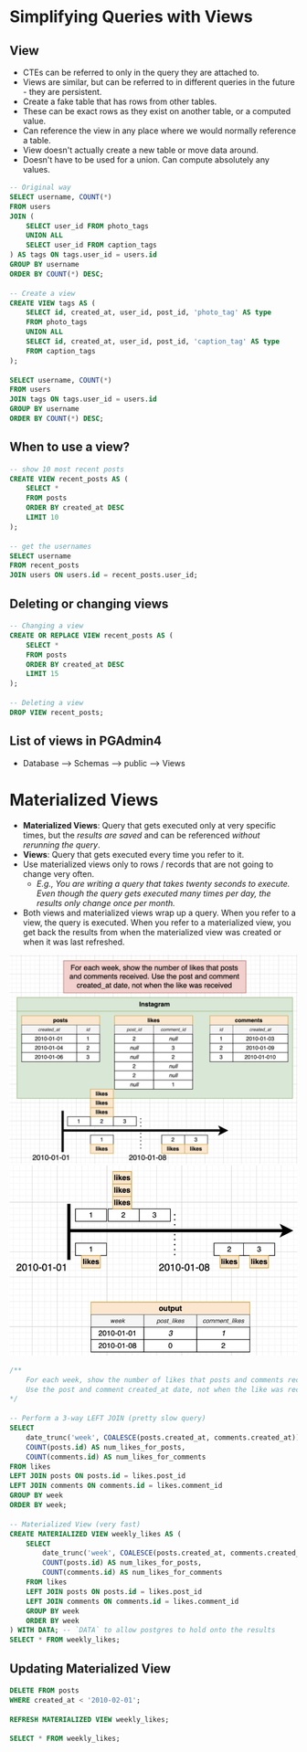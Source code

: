 # Simplifying Queries with Views

## View

- CTEs can be referred to only in the query they are attached to.
- Views are similar, but can be referred to in different queries in the future - they are persistent.
- Create a fake table that has rows from other tables.
- These can be exact rows as they exist on another table, or a computed value.
- Can reference the view in any place where we would normally reference a table.
- View doesn't actually create a new table or move data around.
- Doesn't have to be used for a union. Can compute absolutely any values.

```sql
-- Original way
SELECT username, COUNT(*)
FROM users
JOIN (
	SELECT user_id FROM photo_tags
	UNION ALL
	SELECT user_id FROM caption_tags
) AS tags ON tags.user_id = users.id
GROUP BY username
ORDER BY COUNT(*) DESC;

-- Create a view
CREATE VIEW tags AS (
	SELECT id, created_at, user_id, post_id, 'photo_tag' AS type
	FROM photo_tags
	UNION ALL
	SELECT id, created_at, user_id, post_id, 'caption_tag' AS type
	FROM caption_tags
);

SELECT username, COUNT(*)
FROM users
JOIN tags ON tags.user_id = users.id
GROUP BY username
ORDER BY COUNT(*) DESC;
```

## When to use a view?

```sql
-- show 10 most recent posts
CREATE VIEW recent_posts AS (
	SELECT *
	FROM posts
	ORDER BY created_at DESC
	LIMIT 10
);

-- get the usernames
SELECT username
FROM recent_posts
JOIN users ON users.id = recent_posts.user_id;
```

## Deleting or changing views

```sql
-- Changing a view
CREATE OR REPLACE VIEW recent_posts AS (
	SELECT *
	FROM posts
	ORDER BY created_at DESC
	LIMIT 15
);

-- Deleting a view
DROP VIEW recent_posts;
```

## List of views in PGAdmin4

- Database --> Schemas --> public --> Views

# Materialized Views

- **Materialized Views**: Query that gets executed only at very specific times, but the _results are saved_ and can be referenced _without rerunning the query_.
- **Views**: Query that gets executed every time you refer to it.
- Use materialized views only to rows / records that are not going to change very often.
    - *E.g., You are writing a query that takes twenty seconds to execute.  Even though the query gets executed many times per day, the results only change once per month.*
- Both views and materialized views wrap up a query. When you refer to a view, the query is executed. When you refer to a materialized view, you get back the results from when the materialized view was created or when it was last refreshed.

<img src="../pics/materialized_view1.png" />
<img src="../pics/materialized_view2.png" />

```sql
/**
    For each week, show the number of likes that posts and comments received.
    Use the post and comment created_at date, not when the like was received.
*/

-- Perform a 3-way LEFT JOIN (pretty slow query)
SELECT 
	date_trunc('week', COALESCE(posts.created_at, comments.created_at)) AS week,
	COUNT(posts.id) AS num_likes_for_posts,
	COUNT(comments.id) AS num_likes_for_comments
FROM likes
LEFT JOIN posts ON posts.id = likes.post_id
LEFT JOIN comments ON comments.id = likes.comment_id
GROUP BY week
ORDER BY week;

-- Materialized View (very fast)
CREATE MATERIALIZED VIEW weekly_likes AS (
	SELECT 
		date_trunc('week', COALESCE(posts.created_at, comments.created_at)) AS week,
		COUNT(posts.id) AS num_likes_for_posts,
		COUNT(comments.id) AS num_likes_for_comments
	FROM likes
	LEFT JOIN posts ON posts.id = likes.post_id
	LEFT JOIN comments ON comments.id = likes.comment_id
	GROUP BY week
	ORDER BY week
) WITH DATA; -- `DATA` to allow postgres to hold onto the results
SELECT * FROM weekly_likes;
```

## Updating Materialized View

```sql
DELETE FROM posts
WHERE created_at < '2010-02-01';

REFRESH MATERIALIZED VIEW weekly_likes;

SELECT * FROM weekly_likes;
```